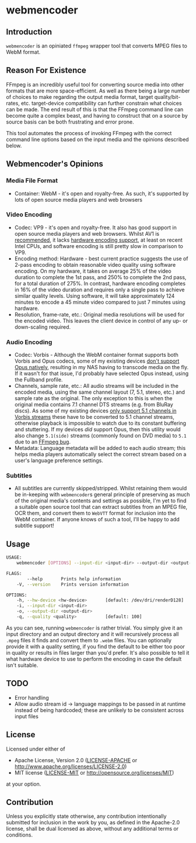 # webmencoder

## Introduction

`webmencoder` is an opiniated `ffmpeg` wrapper tool that converts MPEG files to WebM format.

## Reason For Existence

FFmpeg is an incredibly useful tool for converting source media into other formats that are more space-efficient. As well as there being a large number of choices to make regarding the output media format, target quality/bit-rates, etc. target-device compatibility can further constrain what choices can be made. The end result of this is that the FFmpeg command line can become quite a complex beast, and having to construct that on a source by source basis can be both frustrating and error prone.

This tool automates the process of invoking FFmpeg with the correct command line options based on the input media and the opinions described below.

## Webmencoder's Opinions

### Media File Format

* Container: WebM - it's open and royalty-free. As such, it's supported by lots of open source media players and web browsers

### Video Encoding

* Codec: VP9 - it's open and royalty-free. It also has good support in open source media players and web browsers. Whilst AV1 is [recommended](https://developer.mozilla.org/en-US/docs/Web/Media/Formats/Video_codecs#Recommendations_for_high-quality_video_presentation), it lacks [hardware encoding support](https://en.wikipedia.org/wiki/Intel_Quick_Sync_Video), at least on recent Intel CPUs, and software encoding is still pretty slow in comparison to VP9.
* Encoding method: Hardware - best current practice suggests the use of 2-pass encoding to obtain reasonable video quality using software encoding. On my hardware, it takes on average 25% of the video duration to complete the 1st pass, and 250% to complete the 2nd pass, for a total duration of 275%. In contrast, hardware encoding completes in 16% of the video duration and requires only a single pass to achieve similar quality levels. Using software, it will take approximately 124 minutes to encode a 45 minute video compared to just 7 minutes using hardware.
* Resolution, frame-rate, etc.: Original media resolutions will be used for the encoded video. This leaves the client device in control of any up- or down-scaling required.

### Audio Encoding

* Codec: Vorbis - Although the WebM container format supports both Vorbis and Opus codecs, some of my existing devices [don't support Opus natively](https://developer.samsung.com/smarttv/develop/specifications/media-specifications/2018-tv-video-specifications.html), resulting in my NAS having to transcode media on the fly. If it wasn't for that issue, I'd probably have selected Opus instead, using the Fullband profile.
* Channels, sample rate, etc.: All audio streams will be included in the encoded media, using the same channel layout (7, 5.1, stereo, etc.) and sample rate as the original. The only exception to this is when the original media contains 7.1 channel DTS streams (e.g. from BluRay discs). As some of my existing devices [only support 5.1 channels in Vorbis streams](https://developer.samsung.com/smarttv/develop/specifications/media-specifications/2018-tv-video-specifications.html) these have to be converted to 5.1 channel streams, otherwise playback is impossible to watch due to its constant buffering and stuttering. If my devices _did_ support Opus, then this utility would also change `5.1(side)` streams (commonly found on DVD media) to `5.1` due to an [FFmpeg bug](https://trac.ffmpeg.org/ticket/5718).
* Metadata: Language metadata will be added to each audio stream; this helps media players automatically select the correct stream based on a user's language preference settings.

### Subtitles

* All subtitles are currently skipped/stripped. Whilst retaining them would be in-keeping with `webmencoder`s general principle of preserving as much of the original media's contents and settings as possible, I'm yet to find a suitable open source tool that can extract subtitles from an MPEG file, OCR them, and convert them to `WebVTT` format for inclusion into the WebM container. If anyone knows of such a tool, I'll be happy to add subtitle support!

## Usage

```bash
USAGE:
    webmencoder [OPTIONS] --input-dir <input-dir> --output-dir <output-dir>

FLAGS:
        --help       Prints help information
    -V, --version    Prints version information

OPTIONS:
    -h, --hw-device <hw-device>       [default: /dev/dri/renderD128]
    -i, --input-dir <input-dir>
    -o, --output-dir <output-dir>
    -q, --quality <quality>           [default: 100]
```

As you can see, running `webmencoder` is rather trivial. You simply give it an input directory and an output directory and it will recursively process all `.mpeg` files it finds and convert them to `.webm` files. You can optionally provide it with a quality setting, if you find the default to be either too poor in quality or results in files larger than you'd prefer. It's also possible to tell it what hardware device to use to perform the encoding in case the default isn't suitable.

## TODO

* Error handling
* Allow audio stream id -> language mappings to be passed in at runtime instead of being hardcoded; these are unlikely to be consistent across input files

## License

Licensed under either of

* Apache License, Version 2.0 ([LICENSE-APACHE](LICENSE-APACHE) or <http://www.apache.org/licenses/LICENSE-2.0>)
* MIT license ([LICENSE-MIT](LICENSE-MIT) or <http://opensource.org/licenses/MIT>)

at your option.

## Contribution

Unless you explicitly state otherwise, any contribution intentionally submitted for inclusion in the work by you, as defined in the Apache-2.0 license, shall be dual licensed as above, without any additional terms or conditions.
